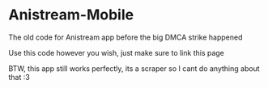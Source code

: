 # Anistream-Mobile
The old code for Anistream app before the big DMCA strike happened

Use this code however you wish, just make sure to link this page

BTW, this app still works perfectly, its a scraper so I cant do anything about that :3
